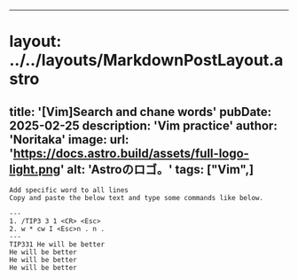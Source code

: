 
---
# layout: ../../layouts/MarkdownPostLayout.astro
title: '[Vim]Search and chane words'
pubDate: 2025-02-25
description: 'Vim practice'
author: 'Noritaka'
image:
    url: 'https://docs.astro.build/assets/full-logo-light.png'
    alt: 'Astroのロゴ。'
tags: ["Vim",]
---

```
Add specific word to all lines
Copy and paste the below text and type some commands like below.

---
1. /TIP3 3 1 <CR> <Esc> 
2. w * cw I <Esc>n . n .
---
TIP331 He will be better 
He will be better 
He will be better 
He will be better 
